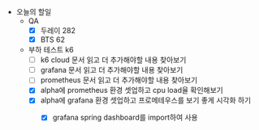 - 오늘의 할일
	- QA
		- [x] 두레이 282
		- [x] BTS 62
	- 부하 테스트 k6
		- [ ] k6 cloud 문서 읽고 더 추가해야할 내용 찾아보기
		- [ ] grafana 문서 읽고 더 추가해야할 내용 찾아보기
		- [ ] prometheus 문서 읽고 더 추가해야할 내용 찾아보기
		- [x] alpha에 prometheus 환경 셋업하고 cpu load율 확인해보기
		- [x] alpha에 grafana 환경 셋업하고 프로메테우스를 보기 좋게 시각화 하기
			- [x] grafana spring dashboard를 import하여 사용
		